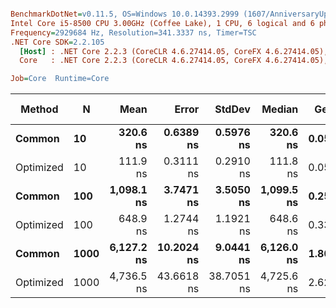 ``` ini

BenchmarkDotNet=v0.11.5, OS=Windows 10.0.14393.2999 (1607/AnniversaryUpdate/Redstone1)
Intel Core i5-8500 CPU 3.00GHz (Coffee Lake), 1 CPU, 6 logical and 6 physical cores
Frequency=2929684 Hz, Resolution=341.3337 ns, Timer=TSC
.NET Core SDK=2.2.105
  [Host] : .NET Core 2.2.3 (CoreCLR 4.6.27414.05, CoreFX 4.6.27414.05), 64bit RyuJIT
  Core   : .NET Core 2.2.3 (CoreCLR 4.6.27414.05, CoreFX 4.6.27414.05), 64bit RyuJIT

Job=Core  Runtime=Core  

```
|    Method |    N |       Mean |      Error |     StdDev |     Median |  Gen 0 | Gen 1 | Gen 2 | Allocated |
|---------- |----- |-----------:|-----------:|-----------:|-----------:|-------:|------:|------:|----------:|
|    **Common** |   **10** |   **320.6 ns** |  **0.6389 ns** |  **0.5976 ns** |   **320.6 ns** | **0.0539** |     **-** |     **-** |     **256 B** |
| Optimized |   10 |   111.9 ns |  0.3111 ns |  0.2910 ns |   111.8 ns | 0.0525 |     - |     - |     248 B |
|    **Common** |  **100** | **1,098.1 ns** |  **3.7471 ns** |  **3.5050 ns** | **1,099.5 ns** | **0.2518** |     **-** |     **-** |    **1192 B** |
| Optimized |  100 |   648.9 ns |  1.2744 ns |  1.1921 ns |   648.6 ns | 0.3338 |     - |     - |    1576 B |
|    **Common** | **1000** | **6,127.2 ns** | **10.2024 ns** |  **9.0441 ns** | **6,126.0 ns** | **1.8082** |     **-** |     **-** |    **8536 B** |
| Optimized | 1000 | 4,736.5 ns | 43.6618 ns | 38.7051 ns | 4,725.6 ns | 2.6245 |     - |     - |   12416 B |
